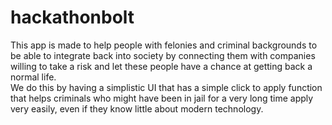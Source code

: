 # hackathonbolt
This app is made to help people with felonies and criminal backgrounds to be able to integrate back into society by connecting them with companies willing to take a risk and let these people have a chance at getting back a normal life. <br/>
We do this by having a simplistic UI that has a simple click to apply function that helps criminals who might have been in jail for a very long time apply very easily, even if they know little about modern technology.